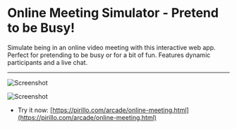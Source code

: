 
# Online Meeting Simulator - Pretend to be Busy!

Simulate being in an online video meeting with this interactive web app. Perfect for pretending to be busy or for a bit of fun. Features dynamic participants and a live chat.

---

![Screenshot](https://github.com/ChrisPirillo/online-meeting/blob/main/assets/screenshot.png?raw=true)

![Screenshot](https://raw.githubusercontent.com/ChrisPirillo/online-meeting/main/assets/screenshot.png)

* Try it now: [https://pirillo.com/arcade/online-meeting.html](https://pirillo.com/arcade/online-meeting.html)
